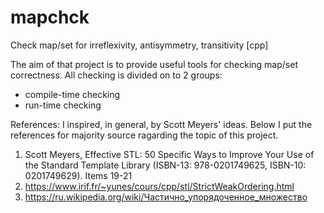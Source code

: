# mapchck
Check map/set for irreflexivity, antisymmetry, transitivity [cpp]

The aim of that project is to provide useful tools for checking
map/set correctness.
All checking is divided on to 2 groups:
* compile-time checking
* run-time checking

References:
I inspired, in general, by Scott Meyers' ideas.
Below I put the references for
majority source ragarding the topic of this project.

1. Scott Meyers, Effective STL: 50 Specific Ways to Improve Your Use of the Standard Template Library
    (ISBN-13: 978-0201749625, ISBN-10: 0201749629).
    Items 19-21
2. https://www.irif.fr/~yunes/cours/cpp/stl/StrictWeakOrdering.html
3. https://ru.wikipedia.org/wiki/Частично_упорядоченное_множество
